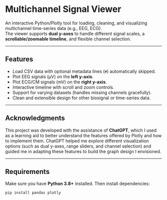 # Multichannel Signal Viewer

An interactive Python/Plotly tool for loading, cleaning, and visualizing multichannel time-series data (e.g., EEG, ECG).  
The viewer supports **dual y-axes** to handle different signal scales, a **scrollable/zoomable timeline**, and flexible channel selection.  

---

## Features
- Load CSV data with optional metadata lines (`#`) automatically skipped.
- Plot EEG signals (µV) on the **left y-axis**.
- Plot ECG/CM signals (mV) on the **right y-axis**.
- Interactive timeline with scroll and zoom controls.
- Support for varying datasets (handles missing channels gracefully).
- Clean and extensible design for other biosignal or time-series data.  

---

## Acknowledgments

This project was developed with the assistance of **ChatGPT**, which I used as a learning aid to better understand the features offered by Plotly and how to implement them. ChatGPT helped me explore different visualization options (such as dual y-axes, range sliders, and channel selection) and guided me in adapting these features to build the graph design I envisioned.  

---

## Requirements
Make sure you have **Python 3.8+** installed. Then install dependencies:

```bash
pip install pandas plotly

